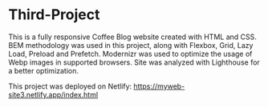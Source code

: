 # Third-Project
This is a fully responsive Coffee Blog website created with HTML and CSS. BEM methodology was used in this project, along with Flexbox, Grid, Lazy Load, Preload and Prefetch. Modernizr was used to optimize the usage of Webp images in supported browsers. Site was analyzed with Lighthouse for a better optimization.

This project was deployed on Netlify: https://myweb-site3.netlify.app/index.html
